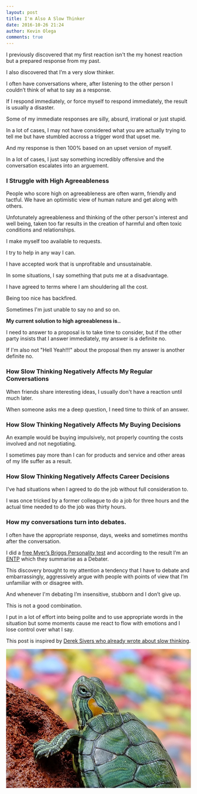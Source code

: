 ```yaml
---
layout: post
title: I'm Also A Slow Thinker
date: 2016-10-26 21:24  
author: Kevin Olega
comments: true
---
```

I previously discovered that my first reaction isn't the my honest reaction but a prepared response from my past.

I also discovered that I’m a very slow thinker.

I often have conversations where, after listening to the other person I couldn’t think of what to say as a response.

If I respond immediately, or force myself to respond immediately, the result is usually a disaster.

Some of my immediate responses are silly, absurd, irrational or just stupid.

In a lot of cases, I may not have considered what you are actually trying to tell me but have stumbled accross a trigger word that upset me.

And my response is then 100% based on an upset version of myself.

In a lot of cases, I just say something incredibly offensive and the conversation escalates into an arguement.

### I Struggle with High Agreeableness

People who score high on agreeableness are often warm, friendly and tactful. We have an optimistic view of human nature and get along with others.

Unfotunately agreeableness and thinking of the other person's interest and well being, taken too far results in the creation of harmful and often toxic conditions and relationships.

I make myself too available to requests.

I try to help in any way I can.

I have accepted work that is unprofitable and unsustainable.

In some situations, I say something that puts me at a disadvantage.

I have agreed to terms where I am shouldering all the cost.

Being too nice has backfired.

Sometimes I'm just unable to say no and so on.

**My current solution to high agreeableness is..**

I need to answer to a proposal is to take time to consider, but if the other party insists that I answer immediately, my answer is a definite no.

If I'm also not "Hell Yeah!!!" about the proposal then my answer is another definite no.

### How Slow Thinking Negatively Affects My Regular Conversations

When friends share interesting ideas, I usually don't have a reaction until much later.

When someone asks me a deep question, I need time to think of an answer.

### How Slow Thinking Negatively Affects My Buying Decisions

An example would be buying impulsively, not properly counting the costs involved and not negotiating.

I sometimes pay more than I can for products and service and other areas of my life suffer as a result. 

### How Slow Thinking Negatively Affects Career Decisions

I've had situations when I agreed to do the job without full consideration to. 

I was once tricked by a former colleague to do a job for three hours and the actual time needed to do the job was thirty hours.

### How my conversations turn into debates.

I often have the appropriate response, days, weeks and sometimes months after the conversation.

I did a [free Myer’s Briggs Personality test](https://www.16personalities.com/free-personality-test) and according to the result I’m an [ENTP](https://www.16personalities.com/entp-personality) which they summarise as a Debater.

This discovery brought to my attention a tendency that I have to debate and embarrassingly, aggressively argue with people with points of view that I’m unfamiliar with or disagree with.

And whenever I'm debating I’m insensitive, stubborn and I don’t give up.

This is not a good combination.

I put in a lot of effort into being polite and to use appropriate words in the situation but some moments cause me react to flow with emotions and I lose control over what I say.

This post is inspired by [Derek Sivers who already wrote about slow thinking](https://sivers.org/slow).

![alt text](https://raw.githubusercontent.com/kevinolega/minimalchanges/master/resources/turtle.jpg)
